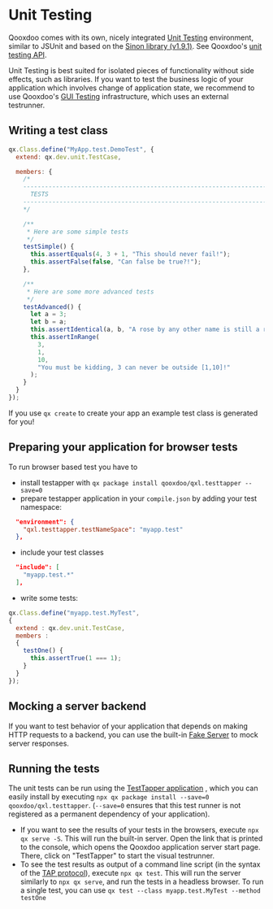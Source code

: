 # Unit Testing

Qooxdoo comes with its own, nicely integrated
[Unit Testing](https://en.wikipedia.org/wiki/Unit_testing) environment, similar
to JSUnit and based on the
[Sinon library (v1.9.1)](https://sinonjs.org/releases/v1). See Qooxdoo's
[unit testing API](apps://apiviewer/#qx.dev.unit).

Unit Testing is best suited for isolated pieces of functionality without side
effects, such as libraries. If you want to test the business logic of your
application which involves change of application state, we recommend to use
Qooxdoo's [GUI Testing](gui_testing.md) infrastructure, which uses an external
testrunner.

## Writing a test class

```javascript
qx.Class.define("MyApp.test.DemoTest", {
  extend: qx.dev.unit.TestCase,

  members: {
    /*
    ---------------------------------------------------------------------------
      TESTS
    ---------------------------------------------------------------------------
    */

    /**
     * Here are some simple tests
     */
    testSimple() {
      this.assertEquals(4, 3 + 1, "This should never fail!");
      this.assertFalse(false, "Can false be true?!");
    },

    /**
     * Here are some more advanced tests
     */
    testAdvanced() {
      let a = 3;
      let b = a;
      this.assertIdentical(a, b, "A rose by any other name is still a rose");
      this.assertInRange(
        3,
        1,
        10,
        "You must be kidding, 3 can never be outside [1,10]!"
      );
    }
  }
});
```

If you use `qx create` to create your app an example test class is generated for
you!

## Preparing your application for browser tests

To run browser based test you have to

- install testapper with `qx package install qooxdoo/qxl.testtapper --save=0`
- prepare testapper application in your `compile.json` by adding your test
  namespace:

```json
  "environment": {
    "qxl.testtapper.testNameSpace": "myapp.test"
  },
```

- include your test classes

```json
  "include": [
    "myapp.test.*"
  ],
```

- write some tests:

```javascript
qx.Class.define("myapp.test.MyTest",
{
  extend : qx.dev.unit.TestCase,
  members :
  {
    testOne() {
      this.assertTrue(1 === 1);
    }
  }
});
```

## Mocking a server backend

If you want to test behavior of your application that depends on making HTTP
requests to a backend, you can use the built-in [Fake Server](fake_server.md) to
mock server responses.

## Running the tests

The unit tests can be run using the
[TestTapper application](https://github.com/qooxdoo/qxl.testtapper/blob/master/README.md)
, which you can easily install by executing
`npx qx package install --save=0 qooxdoo/qxl.testtapper`. (`--save=0` ensures
that this test runner is not registered as a permanent dependency of your
application).

- If you want to see the results of your tests in the browsers, execute
  `npx qx serve -S`. This will run the built-in server. Open the link that is
  printed to the console, which opens the Qooxdoo application server start page.
  There, click on "TestTapper" to start the visual testrunner.
- To see the test results as output of a command line script (in the syntax of
  the [TAP protocol](https://node-tap.org/tap-protocol/)), execute
  `npx qx test`. This will run the server similarly to `npx qx serve`, and run
  the tests in a headless browser. To run a single test, you can use
  `qx test --class myapp.test.MyTest --method testOne`
